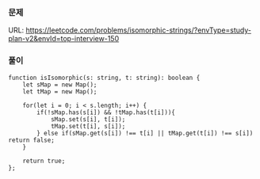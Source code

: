 ### 문제
URL: https://leetcode.com/problems/isomorphic-strings/?envType=study-plan-v2&envId=top-interview-150

### 풀이
```
function isIsomorphic(s: string, t: string): boolean {
    let sMap = new Map();
    let tMap = new Map();

    for(let i = 0; i < s.length; i++) {
        if(!sMap.has(s[i]) && !tMap.has(t[i])){
            sMap.set(s[i], t[i]);
            tMap.set(t[i], s[i]);
        } else if(sMap.get(s[i]) !== t[i] || tMap.get(t[i]) !== s[i]) return false;
    }

    return true;
};
```
